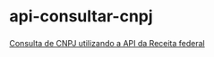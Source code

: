 # api-consultar-cnpj

###
[Consulta de CNPJ utilizando a API da Receita federal](https://www.youtube.com/watch?v=vVYrnM2QWdY&ab_channel=PyTax)
